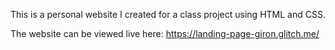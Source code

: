 This is a personal website I created for a class project using HTML and CSS.

The website can be viewed live here:
https://landing-page-giron.glitch.me/
